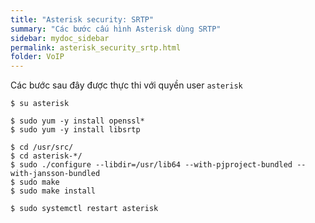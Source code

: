 ```yaml
---
title: "Asterisk security: SRTP"
summary: "Các bước cấu hình Asterisk dùng SRTP"
sidebar: mydoc_sidebar
permalink: asterisk_security_srtp.html
folder: VoIP
---
```


Các bước sau đây được thực thi với quyền user `asterisk`

```
$ su asterisk
```

```
$ sudo yum -y install openssl*
$ sudo yum -y install libsrtp

$ cd /usr/src/
$ cd asterisk-*/
$ sudo ./configure --libdir=/usr/lib64 --with-pjproject-bundled --with-jansson-bundled
$ sudo make
$ sudo make install

$ sudo systemctl restart asterisk
```
